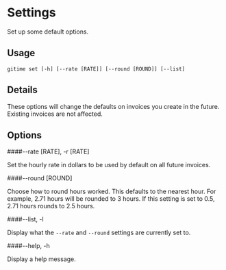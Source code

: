 Settings
====

Set up some default options.

Usage
----

	gitime set [-h] [--rate [RATE]] [--round [ROUND]] [--list]

Details
----

These options will change the defaults on invoices you create in the future. Existing invoices are not affected.

Options
----

####--rate [RATE], -r [RATE]

Set the hourly rate in dollars to be used by default on all future invoices.

####--round [ROUND]

Choose how to round hours worked. This defaults to the nearest hour. For example, 2.71 hours will be rounded to 3 hours. If this setting is set to 0.5, 2.71 hours rounds to 2.5 hours.

####--list, -l

Display what the `--rate` and `--round` settings are currently set to.

####--help, -h

Display a help message.